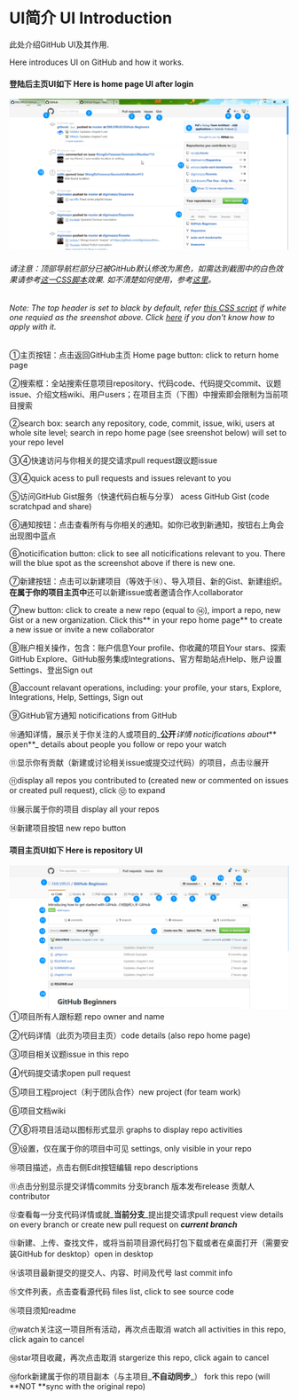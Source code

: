 # UI简介  UI Introduction

此处介绍GitHub UI及其作用.

Here introduces UI on GitHub and how it works.

#### 登陆后主页UI如下 Here is home page UI after login

![](./assets/2017-02-18_16-50-13.png)

###### 请注意：顶部导航栏部分已被GitHub默认修改为黑色，如需达到截图中的白色效果请参考[这一CSS脚本](https://userstyles.org/styles/138766/github-return-light-themed-header)效果. 如不清楚如何使用，参考[这里](https://userstyles.org/help/stylish)。

###### Note: The top header is set to black by default, refer [this CSS script](https://userstyles.org/styles/138766/github-return-light-themed-header) if white one requied as the sreenshot above. Click [here](https://userstyles.org/help/stylish) if you don't know how to apply with it.

①主页按钮：点击返回GitHub主页  Home page button: click to return home page

②搜索框：全站搜索任意项目repository、代码code、代码提交commit、议题issue、介绍文档wiki、用户users；在项目主页（下图）中搜索即会限制为当前项目搜索

②search box: search any repository, code, commit, issue, wiki, users at whole site level; search in repo home page \(see sreenshot below\) will set to your repo level

③④快速访问与你相关的提交请求pull request跟议题issue

③④quick acess to pull requests and issues relevant to you

⑤访问GitHub Gist服务（快速代码白板与分享）  acess GitHub Gist \(code scratchpad and share\)

⑥通知按钮：点击查看所有与你相关的通知。如你已收到新通知，按钮右上角会出现图中蓝点

⑥noticification button: click to see all noticifications relevant to you. There will the blue spot as the screenshot above if there is new one.

⑦新建按钮：点击可以新建项目（等效于⑭）、导入项目、新的Gist、新建组织。**在属于你的项目主页中**还可以新建issue或者邀请合作人collaborator

⑦new button: click to create a new repo \(equal to ⑭\), import a repo, new Gist or a new organization. Click this** in your repo home page** to create a new issue or invite a new collaborator

⑧账户相关操作，包含：账户信息Your profile、你收藏的项目Your stars、探索GitHub Explore、GitHub服务集成Integrations、官方帮助站点Help、账户设置Settings、登出Sign out

⑧account relavant operations, including: your profile, your stars, Explore, Integrations, Help, Settings, Sign out

⑨GitHub官方通知 noticifications from GitHub

⑩通知详情，展示关于你关注的人或项目的_**公开**_详情 noticifications about_** open**_ details about people you follow or repo your watch

⑪显示你有贡献（新建或讨论相关issue或提交过代码）的项目，点击⑫展开

⑪display all repos you contributed to \(created new or commented on issues or created pull request\), click ⑫ to expand

⑬展示属于你的项目 display all your repos

⑭新建项目按钮 new repo button

#### 项目主页UI如下 Here is repository UI

![](./assets/firefox_2017-02-18_18-42-27.png)①项目所有人跟标题 repo owner and name

②代码详情（此页为项目主页）code details \(also repo home page\)

③项目相关议题issue in this repo

④代码提交请求open pull request

⑤项目工程project（利于团队合作）new project \(for team work\)

⑥项目文档wiki

⑦⑧将项目活动以图标形式显示 graphs to display repo activities

⑨设置，仅在属于你的项目中可见 settings, only visible in your repo

⑩项目描述，点击右侧Edit按钮编辑 repo descriptions

⑪点击分别显示提交详情commits 分支branch 版本发布release 贡献人contributor

⑫查看每一分支代码详情或就_**当前分支**_提出提交请求pull request    view details on every branch or create new pull request on _**current branch**_

⑬新建、上传、查找文件，或将当前项目源代码打包下载或者在桌面打开（需要安装GitHub for desktop）open in desktop

⑭该项目最新提交的提交人、内容、时间及代号 last commit info

⑮文件列表，点击查看源代码   files list, click to see source code

⑯项目须知readme

⑰watch关注这一项目所有活动，再次点击取消 watch all activities in this repo, click again to cancel

⑱star项目收藏，再次点击取消 stargerize this repo, click again to cancel

⑲fork新建属于你的项目副本（与主项目_**不自动同步**_） fork this repo \(will **NOT **sync with the original repo\)


